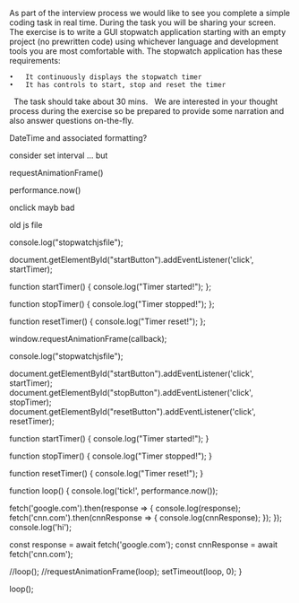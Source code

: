 
As part of the interview process we would like to see you complete a simple coding task in real time. During the task you will be sharing your screen.
 
The exercise is to write a GUI stopwatch application starting with an empty project (no prewritten code) using whichever language and development tools you are most comfortable with. The stopwatch application has these requirements:


	•	It continuously displays the stopwatch timer
	•	It has controls to start, stop and reset the timer
 
The task should take about 30 mins.
 
We are interested in your thought process during the exercise so be prepared to provide some narration and also answer questions on-the-fly.


DateTime and associated formatting?

consider set interval ... but


requestAnimationFrame()

performance.now()





onclick mayb bad


































old js file

console.log("stopwatchjsfile");

document.getElementById("startButton").addEventListener('click', startTimer);

function startTimer() {
  console.log("Timer started!");
};

function stopTimer() {
  console.log("Timer stopped!");
};

function resetTimer() {
  console.log("Timer reset!");
};

window.requestAnimationFrame(callback);




console.log("stopwatchjsfile");

document.getElementById("startButton").addEventListener('click', startTimer);
document.getElementById("stopButton").addEventListener('click', stopTimer);
document.getElementById("resetButton").addEventListener('click', resetTimer);

function startTimer() {
  console.log("Timer started!");
}

function stopTimer() {
  console.log("Timer stopped!");
}

function resetTimer() {
  console.log("Timer reset!");
}

function loop() {
  console.log('tick!', performance.now());

  fetch('google.com').then(response => {
    console.log(response);
    fetch('cnn.com').then(cnnResponse => {
      console.log(cnnResponse);
    });
  });
  console.log('hi');

  const response = await fetch('google.com');
  const cnnResponse = await fetch('cnn.com');

  //loop();
  //requestAnimationFrame(loop);
  setTimeout(loop, 0);
}

loop();

